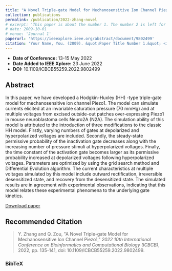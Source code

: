 ```yaml
---
title: "A Novel Triple-gate Model for Mechanosensitive Ion Channel Piezo1"
collection: publications
permalink: /publication/2022-zhang-novel
# excerpt: 'This paper is about the number 1. The number 2 is left for future work.'
# date: 2009-10-01
# venue: 'Journal 1'
paperurl: 'https://ieeexplore.ieee.org/abstract/document/9802499'
citation: 'Your Name, You. (2009). &quot;Paper Title Number 1.&quot; <i>Journal 1</i>. 1(1).'
---
```


- **Date of Conference:** 13-15 May 2022
- **Date Added to IEEE Xplore:** 23 June 2022
- **DOI:** 10.1109/ICBCB55259.2022.9802499

## Abstract

In this paper, we have developed a Hodgkin-Huxley (HH) -type triple-gate model for mechanosensitive ion channel Piezo1. The model can simulate currents elicited at an invariable saturation pressure (70 mmHg) and at multiple voltages from excised outside-out patches over-expressing Piezo1 in mouse neuroblastoma cells Neuro2A (N2A). The simulation ability of this model is attributed to the introduction of three modifications to the classic HH model. Firstly, varying numbers of gates at depolarized and hyperpolarized voltages are included. Secondly, the steady-state permissive probability of the inactivation gate decreases along with the increasing number of pressure stimuli at hyperpolarized voltages. Finally, the time constant of the activation gate becomes larger as its permissive probability increased at depolarized voltages following hyperpolarized voltages. Parameters are optimized by using the grid search method and Differential Evolution algorithm. The current characteristics at multiple voltages simulated by this model include outward rectification, irreversible desensitized state, and recovery from the desensitized state. The simulated results are in agreement with experimental observations, indicating that this model relates these experimental phenomena to the underlying gate kinetics.

[Download paper](https://ieeexplore.ieee.org/abstract/document/9802499)


## Recommended Citation

> Y. Zhang and Q. Zou, "A Novel Triple-gate Model for Mechanosensitive Ion Channel Piezo1," *2022 10th International Conference on Bioinformatics and Computational Biology (ICBCB)*, 2022, pp. 135-141, doi: 10.1109/ICBCB55259.2022.9802499.

### BibTeX
```bibtex

```